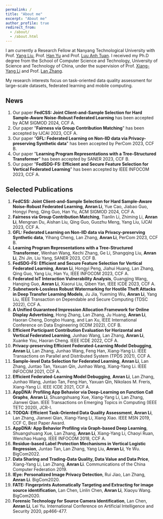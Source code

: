 ```yaml
---
permalink: /
title: "About me"
excerpt: "About me"
author_profile: true
redirect_from: 
  - /about/
  - /about.html
---
```

I am currently a Research Fellow at Nanyang Technological University with Prof. [Yang Liu](https://personal.ntu.edu.sg/yangliu/), Prof. [Han Yu](https://personal.ntu.edu.sg/han.yu/) and Prof. [Luu Anh Tuan](https://tuanluu.github.io/). I received my Ph.D degree from the School of Computer Science and Technology, University of Science and Technology of China, under the supervision of Prof. [Xiang-Yang Li](http://staff.ustc.edu.cn/~xiangyangli/index.html) and Prof. [Lan Zhang](http://cs.ustc.edu.cn/2020/0706/c23235a460088/page.htm). 

My research interests focus on task-oriented data quality assessment for large-scale datasets, federated learning and mobile computing. 


News
------
1. Our paper **FedCSS: Joint Client-and-Sample Selection for Hard Sample-Aware Noise-Robust Federated Learning** has been accepted by ACM SIGMOD 2024, CCF A.
2. Our paper "**Fairness via Group Contribution Matching**" has been accepted by IJCAI 2023, CCF A.
3. Our paper "**GFL: Federated Learning on Non-IID data via Privacy-preserving Synthetic data**" has been accepted by PerCom 2023, CCF B.
4. Our paper "**Learning Program Representations with a Tree-Structured Transformer**" has been accepted by SANER 2023, CCF B.
5. Our paper "**FedSDG-FS: Efficient and Secure Feature Selection for Vertical Federated Learning**" has been accepted by IEEE INFOCOM 2023, CCF A.

Selected Publications
------
1. **FedCSS: Joint Client-and-Sample Selection for Hard Sample-Aware Noise-Robust Federated Learning**, **Anran Li**, Yue Cao, Jiabao Guo, Hongyi Peng, Qing Guo, Han Yu, ACM SIGMOD 2024, CCF A.
2. **Fairness via Group Contribution Matching**, Tianlin Li, Zhiming Li, **Anran Li**, Mengnan Du, Aishan Liu, Qing Guo, Guozhu Meng, Yang Liu, IJCAI 2023, CCF A.
3. **GFL: Federated Learning on Non-IID data via Privacy-preserving Synthetic data**, Yihang Cheng, Lan Zhang, **Anran Li**, PerCom 2023, CCF B.
4. **Learning Program Representations with a Tree-Structured Transformer**, Wenhan Wang, Kechi Zhang, Ge Li, Shangqing Liu, **Anran Li**, Zhi Jin, Liu Yang, SANER 2023, CCF B.
5. **FedSDG-FS: Efficient and Secure Feature Selection for Vertical Federated Learning**, **Anran Li**, Hongyi Peng, Jiahui Huang, Lan Zhang, Qing Guo, Yang Liu, Han Yu, IEEE INFOCOM 2023, CCF A.
6. **Federated IoT Interaction Vulnerability Analysis**, Guangjing Wang, Hanqing Guo, **Anran Li**, Xiaorui Liu, Qiben Yan, IEEE ICDE 2023, CCF A.
7. **Subnetwork-Lossless Robust Watermarking for Hostile Theft Attacks in Deep Transfer Learning Models**, Ju Jia, Yueming Wu, **Anran Li**, Yang Liu, IEEE Transaction on Dependable and Secure Computing (TDSC 2022), CCF A.
8. **A Unified Guaranteed Impression Allocation Framework for Online Display Advertising**, Hong Zhang, Lan Zhang, Ju Huang, **Anran Li**, Haoran Cheng, Dongbo Huang, and Lan Xu, IEEE International Conference on Data Engineering (ICDM 2022), CCF B.
9. **Efficient Participant Contribution Evaluation for Horizontal and Vertical Federated Learning**, Junhao Wang, Lan Zhang, **Anran Li**, Xuanke You, Haoran Cheng. IEEE ICDE 2022, CCF A. 
10. **Privacy-preserving Efficient Federated-Learning Model Debugging**, **Anran Li**, Lan Zhang, Junhao Wang, Feng Han, Xiang-Yang Li. IEEE Transactions on Parallel and Distributed System (TPDS 2021), CCF A.
11. **Sample-level Data Selection for Federated Learning**, **Anran Li**, Lan Zhang, Juntao Tan, Yaxuan Qin, Junhao Wang, Xiang-Yang Li. IEEE INFOCOM 2021, CCF A.
12. **Efficient Federated-Learning Model Debugging**, **Anran Li**, Lan Zhang, Junhao Wang, Juntao Tan, Feng Han, Yaxuan Qin, Nikolaos M. Freris, Xiang-Yang Li. IEEE ICDE 2021, CCF A.
13. **AppDNA: Profiling App Behavior via Deep-Learning on Function Call Graphs**, **Anran Li**, Shuangshuang Xue, Xiang-Yang Li, Lan Zhang, Jianwei Qian. IEEE Transactions on Emerging Topics in Computing (IEEE TETC 2020), JCR-I.
14.	**TODQA: Efficient Task-Oriented Data Quality Assessment**, **Anran Li**, Lan Zhang, Jianwei Qian, Xiang-Yang Li, Xiang Xiao. IEEE MSN 2019, CCF C, Best Paper Award.
15. **AppDNA: App Behavior Profiling via Graph-based Deep Learning**, Shuangshuang Xue, Lan Zhang, **Anran Li**, Xiang-Yang Li, Chaoyi Ruan, Wenchao Huang. IEEE INFOCOM 2018, CCF A.
16. **Residue-based Label Protection Mechanisms in Vertical Logistic Regression**, Juntao Tan, Lan Zhang, Yang Liu, **Anran Li**, Ye Wu. BigCom2022. 
17.	**Data Sharing and Trading-Data Quality, Data Value and Data Price**, Xiang-Yang Li, Lan Zhang, **Anran Li**. Communications of the China Computer Federation 2019. 
18.	**IEye: Personalized Image Privacy Detection**, Rui Jiao, Lan Zhang, **Anran Li**. BigCom2020.
19.	**FATE: Fingerprints Automatically Targeting and Extracting for image source identiﬁcation**, Lan Chen, Linlin Chen, **Anran Li**, Xiaoyu Wang. BigCom2020.
20.	**Forensic Technology for Source Camera Identification**, Lan Chen, **Anran Li**, Lei Yu. International Conference on Artificial Intelligence and Security 2020, pp466-477.






